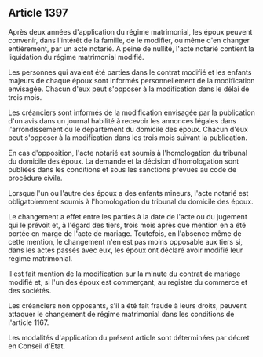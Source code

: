 Article 1397
----
Après deux années d'application du régime matrimonial, les époux peuvent
convenir, dans l'intérêt de la famille, de le modifier, ou même d'en changer
entièrement, par un acte notarié. A peine de nullité, l'acte notarié contient la
liquidation du régime matrimonial modifié.

Les personnes qui avaient été parties dans le contrat modifié et les enfants
majeurs de chaque époux sont informés personnellement de la modification
envisagée. Chacun d'eux peut s'opposer à la modification dans le délai de trois
mois.

Les créanciers sont informés de la modification envisagée par la publication
d'un avis dans un journal habilité à recevoir les annonces légales dans
l'arrondissement ou le département du domicile des époux. Chacun d'eux peut
s'opposer à la modification dans les trois mois suivant la publication.

En cas d'opposition, l'acte notarié est soumis à l'homologation du tribunal du
domicile des époux. La demande et la décision d'homologation sont publiées dans
les conditions et sous les sanctions prévues au code de procédure civile.

Lorsque l'un ou l'autre des époux a des enfants mineurs, l'acte notarié est
obligatoirement soumis à l'homologation du tribunal du domicile des époux.

Le changement a effet entre les parties à la date de l'acte ou du jugement qui
le prévoit et, à l'égard des tiers, trois mois après que mention en a été portée
en marge de l'acte de mariage. Toutefois, en l'absence même de cette mention, le
changement n'en est pas moins opposable aux tiers si, dans les actes passés avec
eux, les époux ont déclaré avoir modifié leur régime matrimonial.

Il est fait mention de la modification sur la minute du contrat de mariage
modifié et, si l'un des époux est commerçant, au registre du commerce et des
sociétés.

Les créanciers non opposants, s'il a été fait fraude à leurs droits, peuvent
attaquer le changement de régime matrimonial dans les conditions de l'article
1167.

Les modalités d'application du présent article sont déterminées par décret en
Conseil d'Etat.
